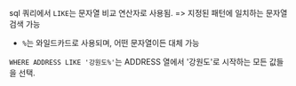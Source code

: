 sql 쿼리에서 `LIKE`는 문자열 비교 연산자로 사용됨. => 지정된 패턴에 일치하는 문자열 검색 가능

- `%`는 와일드카드로 사용되며, 어떤 문자열이든 대체 가능

`WHERE ADDRESS LIKE '강원도%'`는 ADDRESS 열에서 '강원도'로 시작하는 모든 값들을 선택.
